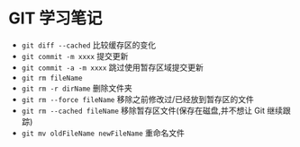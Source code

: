 # GIT 学习笔记

- `git diff --cached` 比较缓存区的变化
- `git commit -m xxxx` 提交更新
- `git commit -a -m xxxx` 跳过使用暂存区域提交更新
- `git rm fileName`
- `git rm -r dirName` 删除文件夹
- `git rm --force fileName` 移除之前修改过/已经放到暂存区的文件
- `git rm --cached fileName` 移除暂存区文件(保存在磁盘,并不想让 Git 继续跟踪)
- `git mv oldFileName newFileName` 重命名文件
